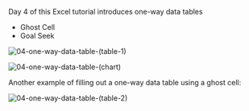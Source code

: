 Day 4 of this Excel tutorial introduces one-way data tables

* Ghost Cell
* Goal Seek

![04-one-way-data-table-(table-1)](https://github.com/user-attachments/assets/3352f7ae-1318-4a55-89d2-fbecde1a71f4)

![04-one-way-data-table-(chart)](https://github.com/user-attachments/assets/be29fcaa-f209-4f02-887c-bad71908f53b)

Another example of filling out a one-way data table using a ghost cell:

![04-one-way-data-table-(table-2)](https://github.com/user-attachments/assets/3cfff95b-48db-420f-aa19-7bddc542e5fa)
